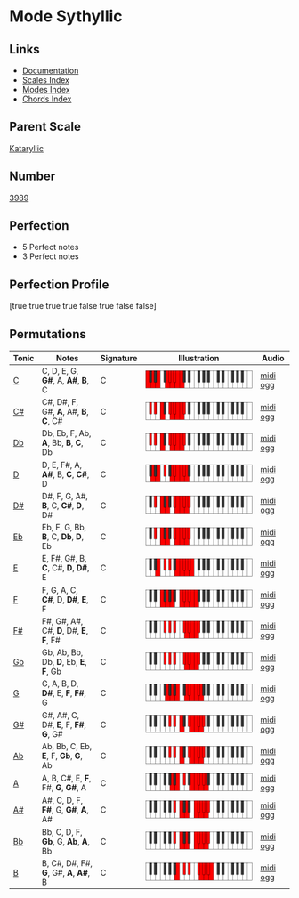 # Mode Sythyllic

## Links

- [Documentation](index.md)
- [Scales Index](Scales.md)
- [Modes Index](Modes.md)
- [Chords Index](Chords.md)

## Parent Scale

[Kataryllic](ScaleKataryllic.md)

## Number

[3989](https://ianring.com/musictheory/scales/3989)

## Perfection

- 5 Perfect notes
- 3 Perfect notes

## Perfection Profile

[true true true true false true false false]

## Permutations

| Tonic | Notes | Signature | Illustration | Audio |
|-------|-------|-----------|--------------|-------|
| [C](ModeCNaturalSythyllic.md) | C, D, E, G, **G#**, A, **A#**, **B**, C | C | ![CNaturalSythyllic](ModeCNaturalSythyllic.png) | [midi](ModeCNaturalSythyllic.mid) [ogg](ModeCNaturalSythyllic.ogg) |
| [C#](ModeCSharpSythyllic.md) | C#, D#, F, G#, **A**, A#, **B**, **C**, C# | C | ![CSharpSythyllic](ModeCSharpSythyllic.png) | [midi](ModeCSharpSythyllic.mid) [ogg](ModeCSharpSythyllic.ogg) |
| [Db](ModeDFlatSythyllic.md) | Db, Eb, F, Ab, **A**, Bb, **B**, **C**, Db | C | ![DFlatSythyllic](ModeDFlatSythyllic.png) | [midi](ModeDFlatSythyllic.mid) [ogg](ModeDFlatSythyllic.ogg) |
| [D](ModeDNaturalSythyllic.md) | D, E, F#, A, **A#**, B, **C**, **C#**, D | C | ![DNaturalSythyllic](ModeDNaturalSythyllic.png) | [midi](ModeDNaturalSythyllic.mid) [ogg](ModeDNaturalSythyllic.ogg) |
| [D#](ModeDSharpSythyllic.md) | D#, F, G, A#, **B**, C, **C#**, **D**, D# | C | ![DSharpSythyllic](ModeDSharpSythyllic.png) | [midi](ModeDSharpSythyllic.mid) [ogg](ModeDSharpSythyllic.ogg) |
| [Eb](ModeEFlatSythyllic.md) | Eb, F, G, Bb, **B**, C, **Db**, **D**, Eb | C | ![EFlatSythyllic](ModeEFlatSythyllic.png) | [midi](ModeEFlatSythyllic.mid) [ogg](ModeEFlatSythyllic.ogg) |
| [E](ModeENaturalSythyllic.md) | E, F#, G#, B, **C**, C#, **D**, **D#**, E | C | ![ENaturalSythyllic](ModeENaturalSythyllic.png) | [midi](ModeENaturalSythyllic.mid) [ogg](ModeENaturalSythyllic.ogg) |
| [F](ModeFNaturalSythyllic.md) | F, G, A, C, **C#**, D, **D#**, **E**, F | C | ![FNaturalSythyllic](ModeFNaturalSythyllic.png) | [midi](ModeFNaturalSythyllic.mid) [ogg](ModeFNaturalSythyllic.ogg) |
| [F#](ModeFSharpSythyllic.md) | F#, G#, A#, C#, **D**, D#, **E**, **F**, F# | C | ![FSharpSythyllic](ModeFSharpSythyllic.png) | [midi](ModeFSharpSythyllic.mid) [ogg](ModeFSharpSythyllic.ogg) |
| [Gb](ModeGFlatSythyllic.md) | Gb, Ab, Bb, Db, **D**, Eb, **E**, **F**, Gb | C | ![GFlatSythyllic](ModeGFlatSythyllic.png) | [midi](ModeGFlatSythyllic.mid) [ogg](ModeGFlatSythyllic.ogg) |
| [G](ModeGNaturalSythyllic.md) | G, A, B, D, **D#**, E, **F**, **F#**, G | C | ![GNaturalSythyllic](ModeGNaturalSythyllic.png) | [midi](ModeGNaturalSythyllic.mid) [ogg](ModeGNaturalSythyllic.ogg) |
| [G#](ModeGSharpSythyllic.md) | G#, A#, C, D#, **E**, F, **F#**, **G**, G# | C | ![GSharpSythyllic](ModeGSharpSythyllic.png) | [midi](ModeGSharpSythyllic.mid) [ogg](ModeGSharpSythyllic.ogg) |
| [Ab](ModeAFlatSythyllic.md) | Ab, Bb, C, Eb, **E**, F, **Gb**, **G**, Ab | C | ![AFlatSythyllic](ModeAFlatSythyllic.png) | [midi](ModeAFlatSythyllic.mid) [ogg](ModeAFlatSythyllic.ogg) |
| [A](ModeANaturalSythyllic.md) | A, B, C#, E, **F**, F#, **G**, **G#**, A | C | ![ANaturalSythyllic](ModeANaturalSythyllic.png) | [midi](ModeANaturalSythyllic.mid) [ogg](ModeANaturalSythyllic.ogg) |
| [A#](ModeASharpSythyllic.md) | A#, C, D, F, **F#**, G, **G#**, **A**, A# | C | ![ASharpSythyllic](ModeASharpSythyllic.png) | [midi](ModeASharpSythyllic.mid) [ogg](ModeASharpSythyllic.ogg) |
| [Bb](ModeBFlatSythyllic.md) | Bb, C, D, F, **Gb**, G, **Ab**, **A**, Bb | C | ![BFlatSythyllic](ModeBFlatSythyllic.png) | [midi](ModeBFlatSythyllic.mid) [ogg](ModeBFlatSythyllic.ogg) |
| [B](ModeBNaturalSythyllic.md) | B, C#, D#, F#, **G**, G#, **A**, **A#**, B | C | ![BNaturalSythyllic](ModeBNaturalSythyllic.png) | [midi](ModeBNaturalSythyllic.mid) [ogg](ModeBNaturalSythyllic.ogg) |
